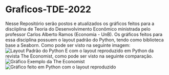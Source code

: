 # Graficos-TDE-2022
Nesse Repositório serão postos e atualizados os gráficos feitos para a disciiplina de Teoria do Desenvolvimento Econômico ministrada pelo professor Carlos Alberto Ramos (Economia - UnB). 
Os gráficos feitos para essa disciplina possuem o layout padrão do Python, tendo como biblioteca base a Seaborn. Como pode ser visto na seguinte imagem:
![Layout Padrão do Python](https://github.com/luizmarioags/Graficos-TDE-2022/blob/main/PIB_per_Capita_Comparado_Brasil_Coreia.jpg?raw=true)
E com o layout reproduzido em Python da revista The Economist, como pode ser visto na seguinte comparação. 
![Gráfico Exemplo da The Economist](gráfico_theeconomist_exemplo.png)
![Gráfico feito em Python com o layout reproduzido](PIB_por_Hora_Trabalhada_Alemanha_EUA_Franca_UK_Italia_The_Economist.jpg)
